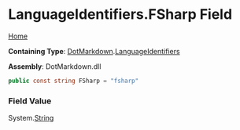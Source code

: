 <a name="_top"></a>

# LanguageIdentifiers\.FSharp Field

[Home](../../../README.md#_top)

**Containing Type**: [DotMarkdown](../../README.md#_top)\.[LanguageIdentifiers](../README.md#_top)

**Assembly**: DotMarkdown\.dll

```csharp
public const string FSharp = "fsharp"
```

### Field Value

System\.[String](https://docs.microsoft.com/en-us/dotnet/api/system.string)